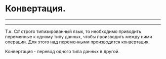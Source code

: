 # Конвертация.
---
---
Т.к. C# строго типизированный язык, то необходимо приводить переменные к одному типу данных, чтобы производить между ними операции.
Для этого над переменными производится конвертация.

Конвертация - перевод одного типа данных в другой.